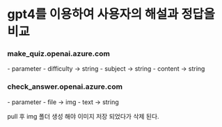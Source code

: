 <h1>gpt4를 이용하여 사용자의 해설과 정답을 비교</h1>
<h3>make_quiz.openai.azure.com</h3>
- parameter
  - difficulty -> string
  - subject -> string
  - content -> string

<h3>check_answer.openai.azure.com</h3>
- parameter
  - file -> img
  - text -> string

pull 후 img 폴더 생성 해야 이미지 저장 되었다가 삭제 된다.
